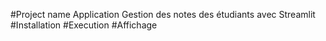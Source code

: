 #Project name
Application Gestion des notes des étudiants avec Streamlit
#Installation
#Execution
#Affichage
